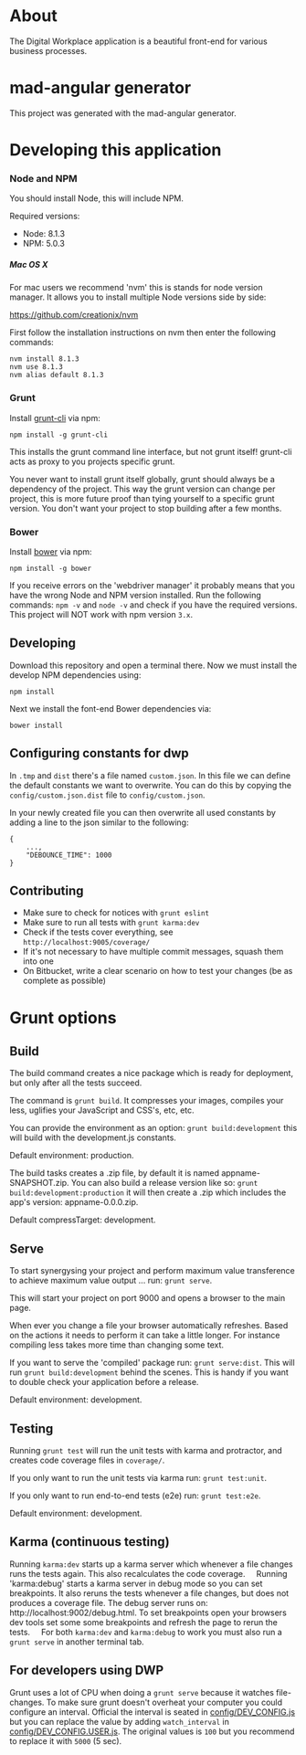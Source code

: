 # About

The Digital Workplace application is a beautiful
front-end for various business processes.

# mad-angular generator

This project was generated with the mad-angular generator.

# Developing this application

### Node and NPM

You should install Node, this will include NPM.

Required versions:

* Node: 8.1.3
* NPM: 5.0.3

##### Mac OS X

For mac users we recommend 'nvm' this is stands for node version manager.
It allows you to install multiple Node versions side by side:

https://github.com/creationix/nvm

First follow the installation instructions on nvm then enter the
following commands:

```
nvm install 8.1.3
nvm use 8.1.3
nvm alias default 8.1.3
```

### Grunt

Install [grunt-cli](http://gruntjs.com/getting-started) via npm:
```
npm install -g grunt-cli
```

This installs the grunt command line interface, but not grunt itself! grunt-cli acts as proxy to you projects specific grunt.

You never want to install grunt itself globally, grunt should always be a dependency of the project. This way the grunt version can change per project, this is more future proof than tying yourself to a specific grunt version. You don't want your project to stop building after a few months.

### Bower
Install [bower](http://bower.io/) via npm:
```
npm install -g bower
```

If you receive errors on the 'webdriver manager' it probably means that
you have the wrong Node and NPM version installed. Run the following
commands: `npm -v` and `node -v` and check if you have the required
versions. This project will NOT work with npm version `3.x`.

## Developing

Download this repository and open a terminal there. Now we must
install the develop NPM dependencies using:

```
npm install
```

Next we install the font-end Bower dependencies via:

```
bower install
```

## Configuring constants for dwp

In `.tmp` and `dist` there's a file named `custom.json`.
In this file we can define the default constants we want to overwrite. 
You can do this by copying the `config/custom.json.dist` file to `config/custom.json`. 

In your newly created file you can then overwrite all used constants by adding a line to the json similar to the following:

```
{
    ...,
    "DEBOUNCE_TIME": 1000
}
```

## Contributing

* Make sure to check for notices with `grunt eslint`
* Make sure to run all tests with `grunt karma:dev`
* Check if the tests cover everything, see `http://localhost:9005/coverage/`
* If it's not necessary to have multiple commit messages, squash them into one
* On Bitbucket, write a clear scenario on how to test your changes (be as complete as possible)

# Grunt options

## Build

The build command creates a nice package which is ready for deployment, but only after all the tests succeed.

The command is `grunt build`. It compresses your images, compiles your less, uglifies your JavaScript and CSS's, etc, etc.

You can provide the environment as an option: `grunt build:development` this will build with the development.js constants.

Default environment: production.

The build tasks creates a .zip file, by default it is named appname-SNAPSHOT.zip. You can also build a release version like so:
`grunt build:development:production` it will then create a .zip which includes the app's version: appname-0.0.0.zip.

Default compressTarget: development.

## Serve

To start synergysing your project and perform maximum value transference to achieve maximum value output ... run: `grunt serve`.

This will start your project on port 9000 and opens a browser to the main page.

When ever you change a file your browser automatically refreshes. Based on the actions it needs to perform it can take a little longer. For instance compiling less takes more time than changing some text.

If you want to serve the 'compiled' package run: `grunt serve:dist`. This will run `grunt build:development` behind the scenes. This is handy if you want to double check your application before a release.

Default environment: development.

## Testing

Running `grunt test` will run the unit tests with karma and protractor, and creates
code coverage files in `coverage/`.

If you only want to run the unit tests via karma run: `grunt test:unit`.

If you only want to run end-to-end tests (e2e) run: `grunt test:e2e`.

Default environment: development.

## Karma (continuous testing)
Running `karma:dev` starts up a karma server which whenever a file
changes runs the tests again. This also recalculates the code coverage.
 
 
Running 'karma:debug' starts a karma server in debug mode so you can
set breakpoints. It also reruns the tests whenever a file changes,
but does not produces a coverage file. The debug server runs on:
http://localhost:9002/debug.html. To set breakpoints open your browsers
dev tools set some some breakpoints and refresh the page to rerun the
tests.
 
 
For both `karma:dev` and `karma:debug` to work you must also run a
`grunt serve` in another terminal tab.

## For developers using DWP

Grunt uses a lot of CPU when doing a `grunt serve` because it watches file-changes. 
To make sure grunt doesn't overheat your computer you could configure an interval. 
Official the interval is seated in [config/DEV_CONFIG.js](config/DEV_CONFIG.js) but you can replace the 
value by adding `watch_interval` in [config/DEV_CONFIG.USER.js](config/DEV_CONFIG.USER.js). The original values is `100`
but you recommend to replace it with `5000` (5 sec).
